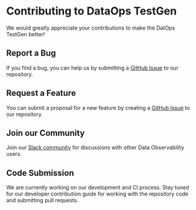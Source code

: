 # Contributing to DataOps TestGen

We would greatly appreciate your contributions to make the DatOps TestGen better!

## Report a Bug

If you find a bug, you can help us by submitting a [GitHub Issue](https://github.com/DataKitchen/dataops-testgen/issues) to our repository.

## Request a Feature

You can submit a proposal for a new feature by creating a [GitHub Issue](https://github.com/DataKitchen/dataops-testgen/issues) to our repository.

## Join our Community

Join our [Slack community](https://data-observability.slack.com) for discussions with other Data Observability users.

## Code Submission

We are currently working on our development and CI process. Stay tuned for our developer contribution guide for working with the repository code and submitting pull requests.
